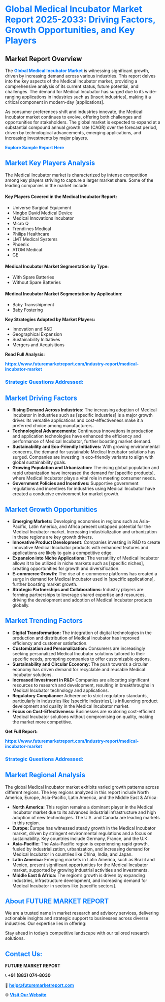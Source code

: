 <h1 style="color: #007BFF;">Global Medical Incubator Market Report 2025-2033: Driving Factors, Growth Opportunities, and Key Players</h1>

<section id="overview">
<h2>Market Report Overview</h2>
<p>The <a href="https://www.futuremarketreport.com/industry-report/medical-incubator-market" style="color: #007BFF; text-decoration: none;"><strong>Global Medical Incubator Market</strong></a> is witnessing significant growth, driven by increasing demand across various industries. This report delves into the key aspects of the Medical Incubator market, providing a comprehensive analysis of its current status, future potential, and challenges. The demand for Medical Incubator has surged due to its wide-ranging applications in industries such as [insert industries], making it a critical component in modern-day [applications].</p>
<p>As consumer preferences shift and industries innovate, the Medical Incubator market continues to evolve, offering both challenges and opportunities for stakeholders. The global market is expected to expand at a substantial compound annual growth rate (CAGR) over the forecast period, driven by technological advancements, emerging applications, and increasing investments by major players.</p>
</section>

<section id="overview">
<p><a href="https://www.futuremarketreport.com/request-sample/reportId=52077" style="color: #007BFF; text-decoration: none;"><strong>Explore Sample Report Here</strong></a></p>
</section>

<section id="key-players">
<h2 style="color: #007BFF;">Market Key Players Analysis</h2>
<p>The Medical Incubator market is characterized by intense competition among key players striving to capture a larger market share. Some of the leading companies in the market include:</p>
<h4>Key Players Covered in the Medical Incubator Report:</h4>
<ul><li>Universe Surgical Equipment</li><li>Ningbo David Medical Device</li><li>Medical Innovations Incubator</li><li>Micro Q</li><li>Trendlines Medical</li><li>Philips Healthcare</li><li>LMT Medical Systems</li><li>Phoenix</li><li>ATOM Medical</li><li>GE</li></ul>
<h4>Medical Incubator Market Segmentation by Type:</h4>
<ul><li>With Spare Batteries</li><li>Without Spare Batteries</li></ul>

<h4>Medical Incubator Market Segmentation by Application:</h4>
<ul><li>Baby Transshipment</li><li>Baby Fostering</li></ul>
<p><strong>Key Strategies Adopted by Market Players:</strong></p>
<ul>
<li>Innovation and R&D</li>
<li>Geographical Expansion</li>
<li>Sustainability Initiatives</li>
<li>Mergers and Acquisitions</li>
</ul>
</section>

<section>
<p><strong>Read Full Analysis: </strong></p><a href="https://www.futuremarketreport.com/industry-report/medical-incubator-market" style="color: #007BFF; text-decoration: none;"><strong>https://www.futuremarketreport.com/industry-report/medical-incubator-market</strong></a>
<h3 style="color: #007BFF;">Strategic Questions Addressed:</h3>
</section>

<section id="driving-factors">
<h2 style="color: #007BFF;">Market Driving Factors</h2>
<ul>
<li><strong>Rising Demand Across Industries:</strong> The increasing adoption of Medical Incubator in industries such as [specific industries] is a major growth driver. Its versatile applications and cost-effectiveness make it a preferred choice among manufacturers.</li>
<li><strong>Technological Advancements:</strong> Continuous innovations in production and application technologies have enhanced the efficiency and performance of Medical Incubator, further boosting market demand.</li>
<li><strong>Sustainability and Eco-Friendly Initiatives:</strong> With growing environmental concerns, the demand for sustainable Medical Incubator solutions has surged. Companies are investing in eco-friendly variants to align with global sustainability goals.</li>
<li><strong>Growing Population and Urbanization:</strong> The rising global population and rapid urbanization have increased the demand for [specific products], where Medical Incubator plays a vital role in meeting consumer needs.</li>
<li><strong>Government Policies and Incentives:</strong> Supportive government regulations and incentives for industries using Medical Incubator have created a conducive environment for market growth.</li>
</ul>
</section>

<section id="growth-opportunities">
<h2 style="color: #007BFF;">Market Growth Opportunities</h2>
<ul>
<li><strong>Emerging Markets:</strong> Developing economies in regions such as Asia-Pacific, Latin America, and Africa present untapped potential for the Medical Incubator market. Increasing industrialization and urbanization in these regions are key growth drivers.</li>
<li><strong>Innovative Product Development:</strong> Companies investing in R&D to create innovative Medical Incubator products with enhanced features and applications are likely to gain a competitive edge.</li>
<li><strong>Expansion into Niche Applications:</strong> The versatility of Medical Incubator allows it to be utilized in niche markets such as [specific niches], creating opportunities for growth and diversification.</li>
<li><strong>E-commerce Growth:</strong> The rise of e-commerce platforms has created a surge in demand for Medical Incubator used in [specific applications], further boosting market growth.</li>
<li><strong>Strategic Partnerships and Collaborations:</strong> Industry players are forming partnerships to leverage shared expertise and resources, driving the development and adoption of Medical Incubator products globally.</li>
</ul>
</section>

<section id="trending-factors">
<h2 style="color: #007BFF;">Market Trending Factors</h2>
<ul>
<li><strong>Digital Transformation:</strong> The integration of digital technologies in the production and distribution of Medical Incubator has improved efficiency and customer satisfaction.</li>
<li><strong>Customization and Personalization:</strong> Consumers are increasingly seeking personalized Medical Incubator solutions tailored to their specific needs, prompting companies to offer customizable options.</li>
<li><strong>Sustainability and Circular Economy:</strong> The push towards a circular economy has driven demand for recyclable and reusable Medical Incubator solutions.</li>
<li><strong>Increased Investment in R&D:</strong> Companies are allocating significant resources to research and development, resulting in breakthroughs in Medical Incubator technology and applications.</li>
<li><strong>Regulatory Compliance:</strong> Adherence to strict regulatory standards, particularly in industries like [specific industries], is influencing product development and quality in the Medical Incubator market.</li>
<li><strong>Focus on Cost-Effectiveness:</strong> Businesses are exploring cost-efficient Medical Incubator solutions without compromising on quality, making the market more competitive.</li>
</ul>
</section>

<section>
<p><strong>Get Full Report: </strong></p><a href="https://www.futuremarketreport.com/industry-report/medical-incubator-market" style="color: #007BFF; text-decoration: none;"><strong>https://www.futuremarketreport.com/industry-report/medical-incubator-market</strong></a>
<h3 style="color: #007BFF;">Strategic Questions Addressed:</h3>
</section>


<section id="regional-analysis">
<h2 style="color: #007BFF;">Market Regional Analysis</h2>
<p>The global Medical Incubator market exhibits varied growth patterns across different regions. The key regions analyzed in this report include North America, Europe, Asia-Pacific, Latin America, and the Middle East & Africa:</p>
<ul>
<li><strong>North America:</strong> This region remains a dominant player in the Medical Incubator market due to its advanced industrial infrastructure and high adoption of new technologies. The U.S. and Canada are leading markets in this region.</li>
<li><strong>Europe:</strong> Europe has witnessed steady growth in the Medical Incubator market, driven by stringent environmental regulations and a focus on sustainability. Key countries include Germany, France, and the U.K.</li>
<li><strong>Asia-Pacific:</strong> The Asia-Pacific region is experiencing rapid growth, fueled by industrialization, urbanization, and increasing demand for Medical Incubator in countries like China, India, and Japan.</li>
<li><strong>Latin America:</strong> Emerging markets in Latin America, such as Brazil and Mexico, present significant opportunities for the Medical Incubator market, supported by growing industrial activities and investments.</li>
<li><strong>Middle East & Africa:</strong> The region’s growth is driven by expanding industries, infrastructure development, and increasing demand for Medical Incubator in sectors like [specific sectors].</li>
</ul>
</section>

<footer>
<h2 style="color: #007BFF;">About FUTURE MARKET REPORT</h2>
<p>We are a trusted name in market research and advisory services, delivering actionable insights and strategic support to businesses across diverse industries. Our expertise lies in offering:</p>

<p>Stay ahead in today’s competitive landscape with our tailored research solutions.</p>

<h2 style="color: #007BFF;">Contact Us:</h2>
<p><strong>FUTURE MARKET REPORT</strong></p>
<p>📞 <strong>+91 (883) 074-8030</strong></p>
<p>📧 <strong><a href="mailto:help@futuremarketreport.com" style="color: #007BFF;">help@futuremarketreport.com</a></strong></p>
<p>🌐 <strong><a href="https://www.futuremarketreport.com/" style="color: #007BFF;">Visit Our Website</a></strong></p>
</footer>